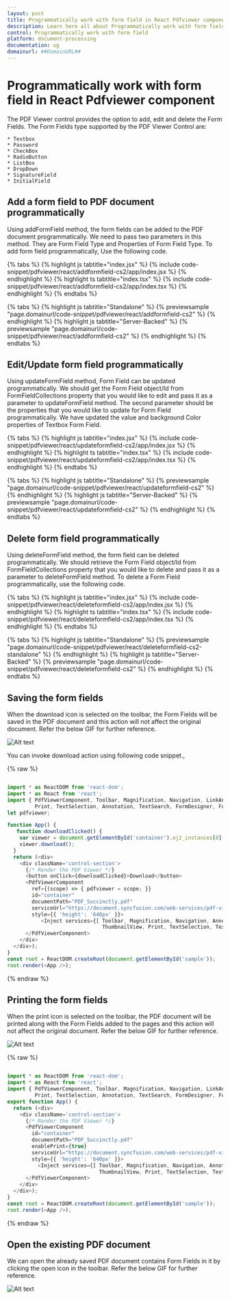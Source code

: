 ```yaml
---
layout: post
title: Programmatically work with form field in React Pdfviewer component | Syncfusion
description: Learn here all about Programmatically work with form field in Syncfusion React Pdfviewer component of Syncfusion Essential JS 2 and more.
control: Programmatically work with form field
platform: document-processing
documentation: ug
domainurl: ##DomainURL##
---
```


# Programmatically work with form field in React Pdfviewer component

The PDF Viewer control provides the option to add, edit and delete the Form Fields. The Form Fields type supported by the PDF Viewer Control are:

    * Textbox
    * Password
    * CheckBox
    * RadioButton
    * ListBox
    * DropDown
    * SignatureField
    * InitialField

## Add a form field to PDF document programmatically

Using addFormField method, the form fields can be added to the PDF document programmatically. We need to pass two parameters in this method. They are Form Field Type and Properties of Form Field Type. To add form field programmatically, Use the following code.

{% tabs %}
{% highlight js tabtitle="index.jsx" %}
{% include code-snippet/pdfviewer/react/addformfield-cs2/app/index.jsx %}
{% endhighlight %}
{% highlight ts tabtitle="index.tsx" %}
{% include code-snippet/pdfviewer/react/addformfield-cs2/app/index.tsx %}
{% endhighlight %}
{% endtabs %}

{% tabs %}
{% highlight js tabtitle="Standalone" %}
{% previewsample "page.domainurl/code-snippet/pdfviewer/react/addformfield-cs2" %}
{% endhighlight %}
{% highlight js tabtitle="Server-Backed" %}
{% previewsample "page.domainurl/code-snippet/pdfviewer/react/addformfield-cs2" %}
{% endhighlight %}
{% endtabs %}

## Edit/Update form field programmatically

Using updateFormField method, Form Field can be updated programmatically. We should get the Form Field object/Id from FormFieldCollections property that you would like to edit and pass it as a parameter to updateFormField method. The second parameter should be the properties that you would like to update for Form Field programmatically. We have updated the value and background Color properties of Textbox Form Field.

{% tabs %}
{% highlight js tabtitle="index.jsx" %}
{% include code-snippet/pdfviewer/react/updateformfield-cs2/app/index.jsx %}
{% endhighlight %}
{% highlight ts tabtitle="index.tsx" %}
{% include code-snippet/pdfviewer/react/updateformfield-cs2/app/index.tsx %}
{% endhighlight %}
{% endtabs %}

{% tabs %}
{% highlight js tabtitle="Standalone" %}
{% previewsample "page.domainurl/code-snippet/pdfviewer/react/updateformfield-cs2" %}
{% endhighlight %}
{% highlight js tabtitle="Server-Backed" %}
{% previewsample "page.domainurl/code-snippet/pdfviewer/react/updateformfield-cs2" %}
{% endhighlight %}
{% endtabs %}

## Delete form field programmatically

Using deleteFormField method, the form field can be deleted programmatically. We should retrieve the Form Field object/Id from FormFieldCollections property that you would like to delete and pass it as a parameter to deleteFormField method. To delete a Form Field programmatically, use the following code.

{% tabs %}
{% highlight js tabtitle="index.jsx" %}
{% include code-snippet/pdfviewer/react/deleteformfield-cs2/app/index.jsx %}
{% endhighlight %}
{% highlight ts tabtitle="index.tsx" %}
{% include code-snippet/pdfviewer/react/deleteformfield-cs2/app/index.tsx %}
{% endhighlight %}
{% endtabs %}

{% tabs %}
{% highlight js tabtitle="Standalone" %}
{% previewsample "page.domainurl/code-snippet/pdfviewer/react/deleteformfield-cs2-standalone" %}
{% endhighlight %}
{% highlight js tabtitle="Server-Backed" %}
{% previewsample "page.domainurl/code-snippet/pdfviewer/react/deleteformfield-cs2" %}
{% endhighlight %}
{% endtabs %}

## Saving the form fields

When the download icon is selected on the toolbar, the Form Fields will be saved in the PDF document and this action will not affect the original document. Refer the below GIF for further reference.

![Alt text](../images/saveformfield.gif)

You can invoke download action using following code snippet.,

{% raw %}

```ts

import * as ReactDOM from 'react-dom';
import * as React from 'react';
import { PdfViewerComponent, Toolbar, Magnification, Navigation, LinkAnnotation, BookmarkView,ThumbnailView,
         Print, TextSelection, Annotation, TextSearch, FormDesigner, FormFields, Inject } from '@syncfusion/ej2-react-pdfviewer';
let pdfviewer;

function App() {
   function downloadClicked() {
    var viewer = document.getElementById('container').ej2_instances[0];
    viewer.download();
  }
  return (<div>
    <div className='control-section'>
      {/* Render the PDF Viewer */}
      <button onClick={downloadClicked}>Download</button>
      <PdfViewerComponent
        ref={(scope) => { pdfviewer = scope; }}
        id="container"
        documentPath="PDF_Succinctly.pdf"
        serviceUrl="https://document.syncfusion.com/web-services/pdf-viewer/api/pdfviewer"
        style={{ 'height': '640px' }}>
           <Inject services={[ Toolbar, Magnification, Navigation, Annotation, LinkAnnotation, BookmarkView,
                               ThumbnailView, Print, TextSelection, TextSearch, FormDesigner, FormFields ]} />
      </PdfViewerComponent>
    </div>
  </div>);
}
const root = ReactDOM.createRoot(document.getElementById('sample'));
root.render(<App />);

```
{% endraw %}

## Printing the form fields

When the print icon is selected on the toolbar, the PDF document will be printed along with the Form Fields added to the pages and this action will not affect the original document. Refer the below GIF for further reference.

![Alt text](../images/printformfield.gif)

{% raw %}

```ts

import * as ReactDOM from 'react-dom';
import * as React from 'react';
import { PdfViewerComponent, Toolbar, Magnification, Navigation, LinkAnnotation, BookmarkView,ThumbnailView,
         Print, TextSelection, Annotation, TextSearch, FormDesigner, FormFields, Inject } from '@syncfusion/ej2-react-pdfviewer';
export function App() {
  return (<div>
    <div className='control-section'>
      {/* Render the PDF Viewer */}
      <PdfViewerComponent
        id="container"
        documentPath="PDF_Succinctly.pdf"
        enablePrint={true}
        serviceUrl="https://document.syncfusion.com/web-services/pdf-viewer/api/pdfviewer"
        style={{ 'height': '640px' }}>
          <Inject services={[ Toolbar, Magnification, Navigation, Annotation, LinkAnnotation, BookmarkView,
                              ThumbnailView, Print, TextSelection, TextSearch, FormDesigner, FormFields ]} />
      </PdfViewerComponent>
    </div>
  </div>);
}
const root = ReactDOM.createRoot(document.getElementById('sample'));
root.render(<App />);

```
{% endraw %}

## Open the existing PDF document

We can open the already saved PDF document contains Form Fields in it by clicking the open icon in the toolbar. Refer the below GIF for further reference.

![Alt text](../images/openexistingpdf.gif)
